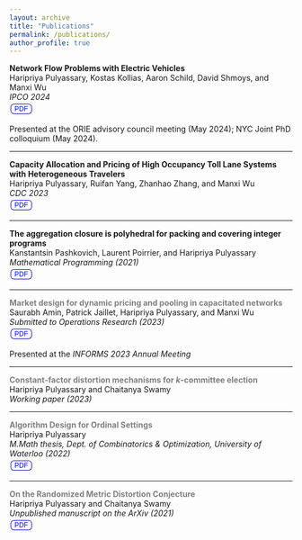 ```yaml
---
layout: archive
title: "Publications"
permalink: /publications/
author_profile: true
---
```

<style>.button {
   background-color: white;
  border-width: 1px;
  border-color: blue;
  color: blue;
  text-align: center;
  text-decoration: none;
  display: inline-block;
  font-size: 12px;
  margin: 4px 2px;
}
.button:hover {
      background-color:#002ead;
      color:white;
      transition: 0.1s;
  }

.button1 {border-radius: 2px;}
.button2 {border-radius: 4px;}
.button3 {border-radius: 6px;}
.button4 {border-radius: 12px;}
.button5 {border-radius: 50%;}</style>
<!-- 
{% if site.author.googlescholar %}
  <div class="wordwrap">You can also find my articles on <a href="{{site.author.googlescholar}}">my Google Scholar profile</a>.</div>
{% endif %}

{% include base_path %} -->

<!-- {% for post in site.publications reversed %}
  {% include archive-single.html %}
{% endfor %} -->


__Network Flow Problems with Electric Vehicles__\
Haripriya Pulyassary, Kostas Kollias, Aaron Schild, David Shmoys, and Manxi Wu\
_IPCO 2024_\
<a href="https://arxiv.org/abs/2311.05040">
<button class="button button3">PDF</button></a>


Presented at the ORIE advisory council meeting (May 2024); NYC Joint PhD colloquium (May 2024). 

---

__Capacity Allocation and Pricing of High Occupancy Toll Lane Systems with Heterogeneous Travelers__\
Haripriya Pulyassary, Ruifan Yang, Zhanhao Zhang, and Manxi Wu\
_CDC 2023_\
<a href="https://arxiv.org/abs/2304.09234">
<button class="button button3">PDF</button></a>

---

__The aggregation closure is polyhedral for packing and covering integer programs__ \
Kanstantsin Pashkovich,  Laurent Poirrier, and Haripriya Pulyassary\
_Mathematical Programming (2021)_\
<a href="https://link.springer.com/article/10.1007/s10107-021-01723-1">
<button class="button button3">PDF</button></a>


---


<span style="color:gray"> __Market design for dynamic pricing and pooling in capacitated networks__ </span> \
Saurabh Amin, Patrick Jaillet, Haripriya Pulyassary, and Manxi Wu\
_Submitted to Operations Research (2023)_\
<a href="https://arxiv.org/abs/2307.03994">
<button class="button button3">PDF</button></a>

Presented at the _INFORMS 2023 Annual Meeting_

---

<span style="color:gray">__Constant-factor distortion mechanisms for _k_-committee election__</span>\
Haripriya Pulyassary and Chaitanya Swamy\
_Working paper (2023)_

---

<span style="color:gray">__Algorithm Design for Ordinal Settings__</span>\
Haripriya Pulyassary\
_M.Math thesis, Dept. of Combinatorics & Optimization, University of Waterloo (2022)_\
<a href="https://uwspace.uwaterloo.ca/handle/10012/18668">
<button class="button button3">PDF</button></a>

---

<span style="color:gray">__On the Randomized Metric Distortion Conjecture__</span>\
Haripriya Pulyassary and Chaitanya Swamy\
_Unpublished manuscript on the ArXiv (2021)_\
<a href="https://arxiv.org/abs/2111.08698"><button class="button button3">PDF</button></a>

